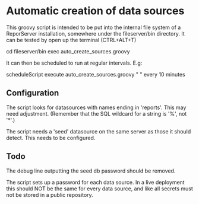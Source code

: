 Automatic creation of data sources==================================This groovy script is intended to be put into the internal file system of a ReporServer installation, somewhere under the fileserver/bin directory.It can be tested by open up the terminal (CTRL+ALT+T)   cd fileserver/bin   exec auto_create_sources.groovyIt can then be scheduled to run at regular intervals. E.g:   scheduleScript execute auto_create_sources.groovy " " every 10 minutes## Configuration ##The script looks for datasources with names ending in 'reports'. This may need adjustment. (Remember that the SQL wildcard for a string is '%', not '*'.)The script needs a 'seed' datasource on the same server as those it should detect. This needs to be configured.## Todo ##The debug line outputting the seed db password should be removed.The script sets up a password for each data source. In a live deployment this should NOT be the same for every data source, and like all secrets must not be stored in a public repository.